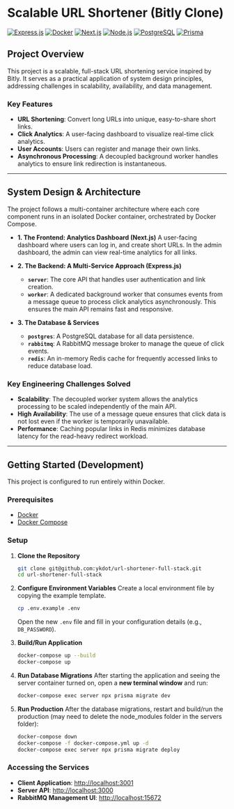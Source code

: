 # Scalable URL Shortener (Bitly Clone)

[![Express.js](https://img.shields.io/badge/Express.js-000000?style=for-the-badge&logo=express&logoColor=white)](https://expressjs.com/)
[![Docker](https://img.shields.io/badge/Docker-2496ED?style=for-the-badge&logo=docker&logoColor=white)](https://www.docker.com/)
[![Next.js](https://img.shields.io/badge/Next.js-000000?style=for-the-badge&logo=next.js&logoColor=white)](https://nextjs.org/)
[![Node.js](https://img.shields.io/badge/Node.js-339933?style=for-the-badge&logo=nodedotjs&logoColor=white)](https://nodejs.org/)
[![PostgreSQL](https://img.shields.io/badge/PostgreSQL-4169E1?style=for-the-badge&logo=postgresql&logoColor=white)](https://www.postgresql.org/)
[![Prisma](https://img.shields.io/badge/Prisma-2D3748?style=for-the-badge&logo=prisma&logoColor=white)](https://www.prisma.io/)

## Project Overview

This project is a scalable, full-stack URL shortening service inspired by Bitly. It serves as a practical application of system design principles, addressing challenges in scalability, availability, and data management. 

### Key Features
* **URL Shortening**: Convert long URLs into unique, easy-to-share short links.
* **Click Analytics**: A user-facing dashboard to visualize real-time click analytics.
* **User Accounts**: Users can register and manage their own links.
* **Asynchronous Processing**: A decoupled background worker handles analytics to ensure link redirection is instantaneous.

---
## System Design & Architecture

The project follows a multi-container architecture where each core component runs in an isolated Docker container, orchestrated by Docker Compose.



* **1. The Frontend: Analytics Dashboard (Next.js)**
    A user-facing dashboard where users can log in, and create short URLs. In the admin dashboard, the admin can view real-time analytics for all links.

* **2. The Backend: A Multi-Service Approach (Express.js)**
    * **`server`**: The core API that handles user authentication and link creation.
    * **`worker`**: A dedicated background worker that consumes events from a message queue to process click analytics asynchronously. This ensures the main API remains fast and responsive.

* **3. The Database & Services**
    * **`postgres`**: A PostgreSQL database for all data persistence.
    * **`rabbitmq`**: A RabbitMQ message broker to manage the queue of click events.
    * **`redis`**: An in-memory Redis cache for frequently accessed links to reduce database load.

### Key Engineering Challenges Solved
* **Scalability**: The decoupled worker system allows the analytics processing to be scaled independently of the main API.
* **High Availability**: The use of a message queue ensures that click data is not lost even if the worker is temporarily unavailable.
* **Performance**: Caching popular links in Redis minimizes database latency for the read-heavy redirect workload.

---
## Getting Started (Development)

This project is configured to run entirely within Docker.

### Prerequisites

* [Docker](https://docs.docker.com/get-docker/)
* [Docker Compose](https://docs.docker.com/compose/install/)

### Setup

1.  **Clone the Repository**
    ```bash
    git clone git@github.com:ykdot/url-shortener-full-stack.git
    cd url-shortener-full-stack
    ```

2.  **Configure Environment Variables**
    Create a local environment file by copying the example template.
    ```bash
    cp .env.example .env
    ```
    Open the new `.env` file and fill in your configuration details (e.g., `DB_PASSWORD`).

3.  **Build/Run Application**
    ```bash
    docker-compose up --build
    docker-compose up
    ```

4.  **Run Database Migrations**
    After starting the application and seeing the server container turned on, open a **new terminal window** and run:
    ```bash
    docker-compose exec server npx prisma migrate dev
    ```

5.  **Run Production**
    After the database migrations, restart and build/run the production (may need to delete the node_modules folder in the servers folder):
    ```bash
    docker-compose down
    docker-compose -f docker-compose.yml up -d
    docker-compose exec server npx prisma migrate deploy   
    ```

### Accessing the Services

* **Client Application**: [http://localhost:3001](http://localhost:3001)
* **Server API**: [http://localhost:3000](http://localhost:3000)
* **RabbitMQ Management UI**: [http://localhost:15672](http://localhost:15672)
